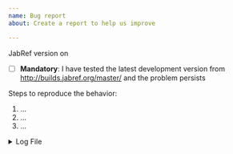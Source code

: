 ```yaml
---
name: Bug report
about: Create a report to help us improve

---
```


<!-- 
Note: Please use the GitHub issue tracker only for bug reports. 
Feature requests, questions and general feedback is now handled at http://discourse.jabref.org.
Thanks! 
--> 

JabRef version <!-- version as shown in the about box --> on <!-- Windows 10|Ubuntu 14.04|Mac OS X 10.8|... -->

<!-- IMPORTANT NOTE ->
<!-- 
      Please always test if the bug is still reproducible in the latest development version.
      We are constantly improving JabRef and some bugs may already be fixed.
      You can download the development version at: http://builds.jabref.org/master/
      Please make a backup of your library before you try out this version.
      If you already use a development version, ensure that you use the latest one.
 -->
- [ ] **Mandatory**: I have tested the latest development version from http://builds.jabref.org/master/ and the problem persists

<!-- Add a clear and concise description of what the bug is. -->

Steps to reproduce the behavior:
1. ...
2. ...
3. ...

<!-- If applicable, add excerpt of the bibliography file, screenshot, and excerpt of log (available in the error console) -->

<details>
  <summary>Log File</summary>
  
  ```
  Paste an excerpt of your log file here
  ```
</details>
